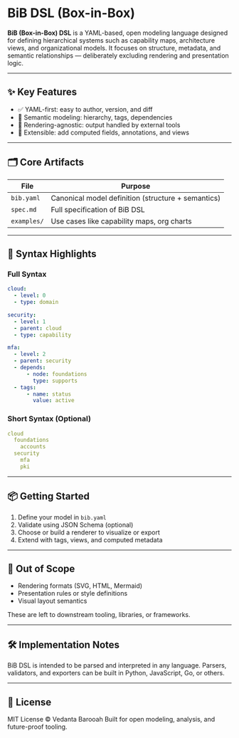 # BiB DSL (Box-in-Box)

**BiB (Box-in-Box) DSL** is a YAML-based, open modeling language designed for defining hierarchical systems such as capability maps, architecture views, and organizational models. It focuses on structure, metadata, and semantic relationships — deliberately excluding rendering and presentation logic.

---

## ✨ Key Features

- ✅ YAML-first: easy to author, version, and diff
- 🔁 Semantic modeling: hierarchy, tags, dependencies
- 🎯 Rendering-agnostic: output handled by external tools
- 🧱 Extensible: add computed fields, annotations, and views

---

## 🗂️ Core Artifacts

| File            | Purpose                                           |
|-----------------|---------------------------------------------------|
| `bib.yaml`      | Canonical model definition (structure + semantics)|
| `spec.md`       | Full specification of BiB DSL                     |
| `examples/`     | Use cases like capability maps, org charts        |

---

## 🧩 Syntax Highlights

### Full Syntax

```yaml
cloud:
  - level: 0
  - type: domain

security:
  - level: 1
  - parent: cloud
  - type: capability

mfa:
  - level: 2
  - parent: security
  - depends:
      - node: foundations
        type: supports
  - tags:
      - name: status
        value: active
```

### Short Syntax (Optional)

```yaml
cloud
  foundations
    accounts
  security
    mfa
    pki
```

---

## 📦 Getting Started

1. Define your model in `bib.yaml`
2. Validate using JSON Schema (optional)
3. Choose or build a renderer to visualize or export
4. Extend with tags, views, and computed metadata

---

## 🚫 Out of Scope

- Rendering formats (SVG, HTML, Mermaid)
- Presentation rules or style definitions
- Visual layout semantics

These are left to downstream tooling, libraries, or frameworks.

---

## 🛠 Implementation Notes

BiB DSL is intended to be parsed and interpreted in any language. Parsers, validators, and exporters can be built in Python, JavaScript, Go, or others.

---

## 🔖 License

MIT License © Vedanta Barooah
Built for open modeling, analysis, and future-proof tooling.
